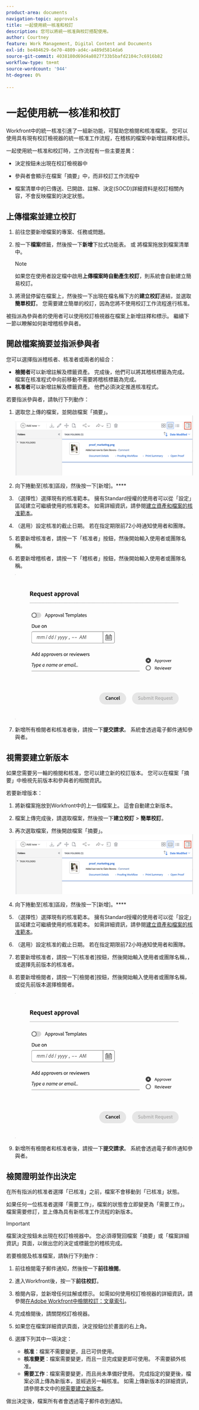 ```yaml
---
product-area: documents
navigation-topic: approvals
title: 一起使用統一核准和校訂
description: 您可以將統一核准與校訂搭配使用。
author: Courtney
feature: Work Management, Digital Content and Documents
exl-id: be484629-6e70-4809-ad4c-a489d5814da6
source-git-commit: 4038180d69d4a8027f33b5bafd2104c7c6916b82
workflow-type: tm+mt
source-wordcount: '944'
ht-degree: 0%

---
```


# 一起使用統一核准和校訂

Workfront中的統一核准引進了一組新功能，可幫助您檢閱和核准檔案。 您可以使用具有現有校訂檢視器的統一核准工作流程，在稽核的檔案中新增註釋和標示。

一起使用統一核准和校訂時，工作流程有一些主要差異：

* 決定按鈕未出現在校訂檢視器中

* 參與者會顯示在檔案「摘要」中，而非校訂工作流程中

* 檔案清單中的已傳送、已開啟、註解、決定(SOCD)詳細資料是校訂相關內容，不會反映檔案的決定狀態。

## 上傳檔案並建立校訂

1. 前往您要新增檔案的專案、任務或問題。
1. 按一下&#x200B;**檔案**&#x200B;標籤，然後按一下&#x200B;**新增**下拉式功能表。
或
將檔案拖放到檔案清單中。

   >[!NOTE]
   >
   >如果您在使用者設定檔中啟用&#x200B;**上傳檔案時自動產生校訂**，則系統會自動建立簡易校訂。

1. 將滑鼠停留在檔案上，然後按一下出現在檔名稱下方的&#x200B;**建立校訂**&#x200B;連結，並選取&#x200B;**簡單校訂**。 您需要建立簡單的校訂，因為您將不使用校訂工作流程進行核准。

被指派為參與者的使用者可以使用校訂檢視器在檔案上新增註釋和標示。 繼續下一節以瞭解如何新增稽核參與者。

## 開啟檔案摘要並指派參與者

您可以選擇指派稽核者、核准者或兩者的組合：

* **檢閱者**&#x200B;可以新增註解及標籤資產。 完成後，他們可以將其稽核標籤為完成。 檔案在核准程式中向前移動不需要將稽核標籤為完成。
* **核准者**&#x200B;可以新增註解及標籤資產。 他們必須決定推進核准程式。

若要指派參與者，請執行下列動作：

1. 選取您上傳的檔案，並開啟檔案「摘要」。
   ![開啟檔案摘要](assets/open-doc-summary.png)

1. 向下捲動至[核准]區段，然後按一下[新增]。****

1. （選擇性）選擇現有的核准範本。 擁有Standard授權的使用者可以從「設定」區域建立可繼續使用的核准範本。 如需詳細資訊，請參閱[建立資產和檔案的核准範本](/help/quicksilver/review-and-approve-work/document-reviews-and-approvals/manage-document-approvals/create-approval-template.md)。

1. （選用）設定核准的截止日期。 若在指定期限前72小時通知使用者和團隊。

1. 若要新增核准者，請按一下「核准者」按鈕，然後開始輸入使用者或團隊名稱。

1. 若要新增稽核者，請按一下「稽核者」按鈕，然後開始輸入使用者或團隊名稱。

   ![新增核准者](assets/add-approvers.png)

1. 新增所有檢閱者和核准者後，請按一下&#x200B;**提交請求**。 系統會透過電子郵件通知參與者。

## 視需要建立新版本

如果您需要另一輪的檢閱和核准，您可以建立新的校訂版本。  <!-- and add the previous participants, new participants, or a mix of both. -->您可以在檔案「摘要」中檢視先前版本和參與者的相關資訊。

若要新增版本：

1. 將新檔案拖放到Workfront中的上一個檔案上。 這會自動建立新版本。

1. 檔案上傳完成後，請選取檔案，然後按一下&#x200B;**建立校訂** > **簡單校訂**。

1. 再次選取檔案，然後開啟檔案「摘要」。
   ![開啟檔案摘要](assets/open-doc-summary.png)

1. 向下捲動至[核准]區段，然後按一下[新增]。****

1. （選擇性）選擇現有的核准範本。 擁有Standard授權的使用者可以從「設定」區域建立可繼續使用的核准範本。 如需詳細資訊，請參閱[建立資產和檔案的核准範本](/help/quicksilver/review-and-approve-work/document-reviews-and-approvals/manage-document-approvals/create-approval-template.md)。

1. （選用）設定核准的截止日期。 若在指定期限前72小時通知使用者和團隊。

1. 若要新增核准者，請按一下[核准者]按鈕，然後開始輸入使用者或團隊名稱，<span class="preview">，或選擇先前版本的核准者。</span>

1. 若要新增檢閱者，請按一下[檢閱者]按鈕，然後開始輸入使用者或團隊名稱<span class="preview">，或從先前版本選擇檢閱者。</span>

   ![新增核准者](assets/add-approvers.png)

1. 新增所有檢閱者和核准者後，請按一下&#x200B;**提交請求**。 系統會透過電子郵件通知參與者。

<!-- add info about reusing previous participants once released -->


## 檢閱證明並作出決定

在所有指派的核准者選擇「已核准」之前，檔案不會移動到「已核准」狀態。

如果任何一位核准者選擇「需要工作」，檔案的狀態會立即變更為「需要工作」。 檔案需要修訂，並上傳為具有新核准工作流程的新版本。

>[!IMPORTANT]
>
>檔案決定按鈕未出現在校訂檢視器中。 您必須導覽回檔案「摘要」或「檔案詳細資訊」頁面，以做出您的決定或標籤您的稽核完成。

若要檢閱及核准檔案，請執行下列動作：

1. 前往檢閱電子郵件通知，然後按一下&#x200B;**前往檢閱**。

1. 進入Workfront後，按一下&#x200B;**前往校訂**。

1. 檢閱內容，並新增任何註解或標示。 如需如何使用校訂檢視器的詳細資訊，請參閱[在Adobe Workfront中檢閱校訂：文章索引](/help/quicksilver/review-and-approve-work/proofing/reviewing-proofs-within-workfront/review-proofs-in-wf.md)。

1. 完成檢閱後，請關閉校訂檢視器。

1. 如果您在檔案詳細資訊頁面，決定按鈕位於畫面的右上角。

1. 選擇下列其中一項決定：

   * **核准**：檔案不需要變更，且已可供使用。
   * **核准變更**：檔案需要變更，而且一旦完成變更即可使用。 不需要額外核准。
   * **需要工作**：檔案需要變更，而且尚未準備好使用。 完成指定的變更後，檔案必須上傳為新版本，並經過另一輪核准。 如需上傳新版本的詳細資訊，請參閱本文中的[視需要建立新版本](#create-a-new-version-as-needed)。

做出決定後，檔案所有者會透過電子郵件收到通知。
